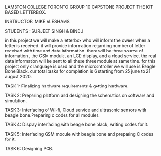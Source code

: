 LAMBTON COLLEGE TORONTO
GROUP 10 CAPSTONE PROJECT
THE IOT BASED LETTERBOX.

INSTRUCTOR: MIKE ALESHAMS



STUDENTS : SURJEET SINGH & BINDU

in this project we will make a letterbox who will inform the owner when a letter is received. it will provide information regarding number of letter received with time and date information.
there will be three source of information , the GSM module, an LCD display, and a cloud service. the real data information will be sent to all these three module at same time.
for this project only c language is used and the micrcontroller we will use is Beagle Bone Black. our total tasks for completion is 6 starting from 25 june to 21 august 2020.

TASK 1: Finalizing hardware requirements & getting hardware.

TASK 2: Preparing platform and designing the schematics on software and simulation.

TASK 3: Interfacing of Wi-fi, Cloud service and ultrasonic sensors with beagle bone.Preparing c codes for all modules.

TASK 4: Display interfacing with beagle bone black, writing codes for it.

TASK 5: Interfacing GSM module with beagle bone and preparing C codes for it.

TASK 6: Designing PCB.


